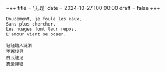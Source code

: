 +++
title = '无题'
date = 2024-10-27T00:00:00
draft = false
+++

<div class="poem">

```
Doucement, je foule les eaux,
Sans plus chercher,
Les nuages font leur repos,
L'amour vient se poser.

轻轻踏入涟漪
不再找寻
白云驻足
真爱降临
```

</div>
